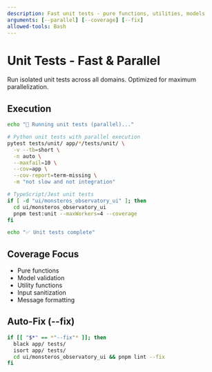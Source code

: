 ```yaml
---
description: Fast unit tests - pure functions, utilities, models
arguments: [--parallel] [--coverage] [--fix]
allowed-tools: Bash
---
```


# Unit Tests - Fast & Parallel

Run isolated unit tests across all domains. Optimized for maximum parallelization.

## Execution
```bash
echo "🧪 Running unit tests (parallel)..."

# Python unit tests with parallel execution
pytest tests/unit/ app/*/tests/unit/ \
  -v --tb=short \
  -n auto \
  --maxfail=10 \
  --cov=app \
  --cov-report=term-missing \
  -m "not slow and not integration"

# TypeScript/Jest unit tests
if [ -d "ui/monsteros_observatory_ui" ]; then
  cd ui/monsteros_observatory_ui
  pnpm test:unit --maxWorkers=4 --coverage
fi

echo "✅ Unit tests complete"
```

## Coverage Focus
- Pure functions
- Model validation
- Utility functions  
- Input sanitization
- Message formatting

## Auto-Fix (--fix)
```bash
if [[ "$*" == *"--fix"* ]]; then
  black app/ tests/
  isort app/ tests/
  cd ui/monsteros_observatory_ui && pnpm lint --fix
fi
```